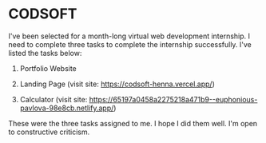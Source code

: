 # CODSOFT
I've been selected for a month-long virtual web development internship. I need to complete three tasks to complete the internship successfully. I've listed the tasks below:

1) Portfolio Website

2) Landing Page (visit site: https://codsoft-henna.vercel.app/)

3) Calculator (visit site: https://65197a0458a2275218a471b9--euphonious-pavlova-98e8cb.netlify.app/)

These were the three tasks assigned to me. I hope I did them well. I'm open to constructive criticism.
